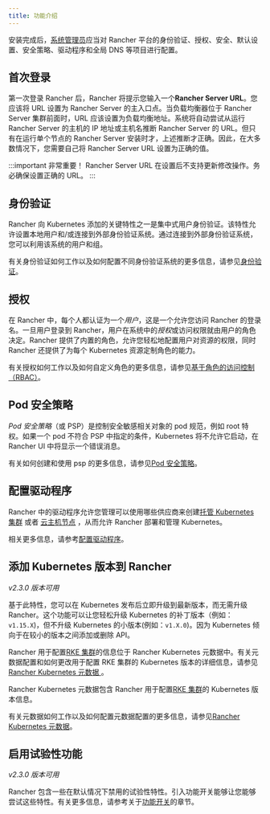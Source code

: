 ```yaml
---
title: 功能介绍
---
```


安装完成后，[系统管理员](/docs/admin-settings/rbac/global-permissions/_index)应当对 Rancher 平台的身份验证、授权、安全、默认设置、安全策略、驱动程序和全局 DNS 等项目进行配置。

## 首次登录

第一次登录 Rancher 后，Rancher 将提示您输入一个**Rancher Server URL**。您应该将 URL 设置为 Rancher Server 的主入口点。当负载均衡器位于 Rancher Server 集群前面时，URL 应该设置为负载均衡地址。系统将自动尝试从运行 Rancher Server 的主机的 IP 地址或主机名推断 Rancher Server 的 URL。但只有在运行单个节点的 Rancher Server 安装时才，上述推断才正确。因此，在大多数情况下，您需要自己将 Rancher Server URL 设置为正确的值。

:::important 非常重要！
Rancher Server URL 在设置后不支持更新修改操作。务必确保设置正确的 URL。
:::

## 身份验证

Rancher 向 Kubernetes 添加的关键特性之一是集中式用户身份验证。该特性允许设置本地用户和/或连接到外部身份验证系统。通过连接到外部身份验证系统，您可以利用该系统的用户和组。

有关身份验证如何工作以及如何配置不同身份验证系统的更多信息，请参见[身份验证](/docs/admin-settings/authentication/_index)。

## 授权

在 Rancher 中，每个人都认证为一个*用户*，这是一个允许您访问 Rancher 的登录名。一旦用户登录到 Rancher，用户在系统中的*授权*或访问权限就由用户的角色决定。Rancher 提供了内置的角色，允许您轻松地配置用户对资源的权限，同时 Rancher 还提供了为每个 Kubernetes 资源定制角色的能力。

有关授权如何工作以及如何自定义角色的更多信息，请参见[基于角色的访问控制（RBAC）](/docs/admin-settings/rbac/_index)。

## Pod 安全策略

_Pod 安全策略_（或 PSP）是控制安全敏感相关对象的 pod 规范，例如 root 特权。如果一个 pod 不符合 PSP 中指定的条件，Kubernetes 将不允许它启动，在 Rancher UI 中将显示一个错误消息。

有关如何创建和使用 psp 的更多信息，请参见[Pod 安全策略](/docs/admin-settings/pod-security-policies/_index)。

## 配置驱动程序

Rancher 中的驱动程序允许您管理可以使用哪些供应商来创建[托管 Kubernetes 集群](/docs/cluster-provisioning/hosted-kubernetes-clusters/_index) 或者 [云主机节点](/docs/cluster-provisioning/rke-clusters/node-pools/_index) ，从而允许 Rancher 部署和管理 Kubernetes。

相关更多信息，请参考[配置驱动程序](/docs/admin-settings/drivers/_index)。

## 添加 Kubernetes 版本到 Rancher

_v2.3.0 版本可用_

基于此特性，您可以在 Kubernetes 发布后立即升级到最新版本，而无需升级 Rancher。这个功能可以让您轻松升级 Kubernetes 的补丁版本（例如：`v1.15.X`)，但不升级 Kubernetes 的小版本(例如：`v1.X.0`)。因为 Kubernetes 倾向于在较小的版本之间添加或删除 API。

Rancher 用于配置[RKE 集群](/docs/cluster-provisioning/rke-clusters/_index)的信息位于 Rancher Kubernetes 元数据中。有关元数据配置和如何更改用于配置 RKE 集群的 Kubernetes 版本的详细信息，请参见[Rancher Kubernetes 元数据 ](/docs/admin-settings/k8s-metadata/_index)。

Rancher Kubernetes 元数据包含 Rancher 用于配置[RKE 集群](/docs/cluster-provisioning/rke-clusters/_index)的 Kubernetes 版本信息。

有关元数据如何工作以及如何配置元数据配置的更多信息，请参见[Rancher Kubernetes 元数据](/docs/admin-settings/k8s-metadata/_index)。

## 启用试验性功能

_v2.3.0 版本可用_

Rancher 包含一些在默认情况下禁用的试验性特性。引入功能开关能够让您能够尝试这些特性。有关更多信息，请参考关于[功能开关](/docs/installation/options/feature-flags/_index)的章节。
